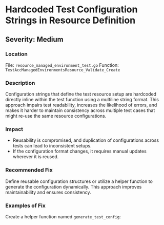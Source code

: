 # Hardcoded Test Configuration Strings in Resource Definition

## Severity: Medium

### Location
File: `resource_managed_environment_test.go`
Function: `TestAccManagedEnvironmentsResource_Validate_Create`

### Description
Configuration strings that define the test resource setup are hardcoded directly inline within the test function using a multiline string format. This approach impairs test readability, increases the likelihood of errors, and makes it harder to maintain consistency across multiple test cases that might re-use the same resource configurations.

### Impact
- Reusability is compromised, and duplication of configurations across tests can lead to inconsistent setups.
- If the configuration format changes, it requires manual updates wherever it is reused.

### Recommended Fix
Define reusable configuration structures or utilize a helper function to generate the configuration dynamically. This approach improves maintainability and ensures consistency.

### Examples of Fix
Create a helper function named `generate_test_config`:
```go
func generate_test_config(name string, value string) string {
    return fmt.Sprintf(`
        resource "example_resource" "%s" {
            parameter_one = "%s"
        }
    `, name, value)
}
```
Usage:
```go
config := generate_test_config("test_example", "test_value")
```

